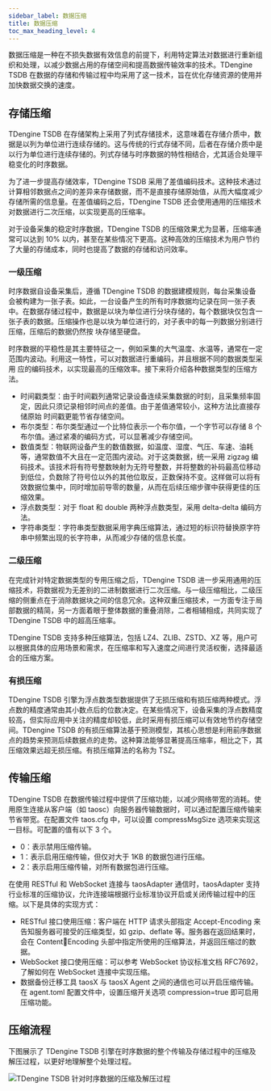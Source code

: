 ```yaml
---
sidebar_label: 数据压缩
title: 数据压缩
toc_max_heading_level: 4
---
```


数据压缩是一种在不损失数据有效信息的前提下，利用特定算法对数据进行重新组织和处理，以减少数据占用的存储空间和提高数据传输效率的技术。TDengine TSDB 在数据的存储和传输过程中均采用了这一技术，旨在优化存储资源的使用并加快数据交换的速度。

## 存储压缩

TDengine TSDB 在存储架构上采用了列式存储技术，这意味着在存储介质中，数据是以列为单位进行连续存储的。这与传统的行式存储不同，后者在存储介质中是以行为单位进行连续存储的。列式存储与时序数据的特性相结合，尤其适合处理平稳变化的时序数据。

为了进一步提高存储效率，TDengine TSDB 采用了差值编码技术。这种技术通过计算相邻数据点之间的差异来存储数据，而不是直接存储原始值，从而大幅度减少存储所需的信息量。在差值编码之后，TDengine TSDB 还会使用通用的压缩技术对数据进行二次压缩，以实现更高的压缩率。

对于设备采集的稳定时序数据，TDengine TSDB 的压缩效果尤为显著，压缩率通常可以达到 10% 以内，甚至在某些情况下更高。这种高效的压缩技术为用户节约了大量的存储成本，同时也提高了数据的存储和访问效率。

### 一级压缩

时序数据自设备采集后，遵循 TDengine TSDB 的数据建模规则，每台采集设备会被构建为一张子表。如此，一台设备产生的所有时序数据均记录在同一张子表中。在数据存储过程中，数据是以块为单位进行分块存储的，每个数据块仅包含一张子表的数据。压缩操作也是以块为单位进行的，对子表中的每一列数据分别进行压缩，压缩后的数据仍然按
块存储至硬盘。

时序数据的平稳性是其主要特征之一，例如采集的大气温度、水温等，通常在一定范围内波动。利用这一特性，可以对数据进行重编码，并且根据不同的数据类型采用
应的编码技术，以实现最高的压缩效率。接下来将介绍各种数据类型的压缩方法。

- 时间戳类型：由于时间戳列通常记录设备连续采集数据的时刻，且采集频率固定，因此只须记录相邻时间点的差值。由于差值通常较小，这种方法比直接存储原始
时间戳更能节省存储空间。
- 布尔类型：布尔类型通过一个比特位表示一个布尔值，一个字节可以存储 8 个布尔值。通过紧凑的编码方式，可以显著减少存储空间。
- 数值类型：物联网设备产生的数值数据，如温度、湿度、气压、车速、油耗等，通常数值不大且在一定范围内波动。对于这类数据，统一采用 zigzag 编码技术。该技术将有符号整数映射为无符号整数，并将整数的补码最高位移动到低位，负数除了符号位以外的其他位取反，正数保持不变。这样做可以将有效数据位集中，同时增加前导零的数量，从而在后续压缩步骤中获得更佳的压缩效果。
- 浮点数类型：对于 float 和 double 两种浮点数类型，采用 delta-delta 编码方法。
- 字符串类型：字符串类型数据采用字典压缩算法，通过短的标识符替换原字符串中频繁出现的长字符串，从而减少存储的信息长度。

### 二级压缩

在完成针对特定数据类型的专用压缩之后，TDengine TSDB 进一步采用通用的压缩技术，将数据视为无差别的二进制数据进行二次压缩。与一级压缩相比，二级压缩的侧重点在于消除数据块之间的信息冗余。这种双重压缩技术，一方面专注于局部数据的精简，另一方面着眼于整体数据的重叠消除，二者相辅相成，共同实现了 TDengine TSDB 中的超高压缩率。

TDengine TSDB 支持多种压缩算法，包括 LZ4、ZLIB、ZSTD、XZ 等，用户可以根据具体的应用场景和需求，在压缩率和写入速度之间进行灵活权衡，选择最适合的压缩方案。

### 有损压缩

TDengine TSDB 引擎为浮点数类型数据提供了无损压缩和有损压缩两种模式。浮点数的精度通常由其小数点后的位数决定。在某些情况下，设备采集的浮点数精度较高，但实际应用中关注的精度却较低，此时采用有损压缩可以有效地节约存储空间。TDengine TSDB 的有损压缩算法基于预测模型，其核心思想是利用前序数据点的趋势来预测后续数据点的走势。这种算法能够显著提高压缩率，相比之下，其压缩效果远超无损压缩。有损压缩算法的名称为 TSZ。

## 传输压缩

TDengine TSDB 在数据传输过程中提供了压缩功能，以减少网络带宽的消耗。使用原生连接从客户端（如 taosc）向服务器传输数据时，可以通过配置压缩传输来节省带宽。在配置文件 taos.cfg 中，可以设置 compressMsgSize 选项来实现这一目标。可配置的值有以下 3 个。

- 0：表示禁用压缩传输。
- 1：表示启用压缩传输，但仅对大于 1KB 的数据包进行压缩。
- 2：表示启用压缩传输，对所有数据包进行压缩。

在使用 RESTful 和 WebSocket 连接与 taosAdapter 通信时，taosAdapter 支持行业标准的压缩协议，允许连接端根据行业标准协议开启或关闭传输过程中的压缩。以下是具体的实现方式：

- RESTful 接口使用压缩：客户端在 HTTP 请求头部指定 Accept-Encoding 来告知服务器可接受的压缩类型，如 gzip、deflate 等。服务器在返回结果时，会在 ContentEncoding 头部中指定所使用的压缩算法，并返回压缩过的数据。
- WebSocket 接口使用压缩：可以参考 WebSocket 协议标准文档 RFC7692，了解如何在 WebSocket 连接中实现压缩。
- 数据备份迁移工具 taosX 与 taosX Agent 之间的通信也可以开启压缩传输。在 agent.toml 配置文件中，设置压缩开关选项 compression=true 即可启用压缩功能。

## 压缩流程

下图展示了 TDengine TSDB 引擎在时序数据的整个传输及存储过程中的压缩及解压过程，以更好地理解整个处理过程。

![TDengine TSDB 针对时序数据的压缩及解压过程](./compression.png)
